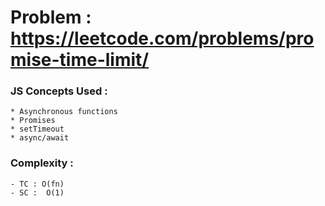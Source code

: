 # Problem : https://leetcode.com/problems/promise-time-limit/

### JS Concepts Used :

    * Asynchronous functions
    * Promises
    * setTimeout
    * async/await

### Complexity :

    - TC : O(fn)
    - SC :  O(1)
